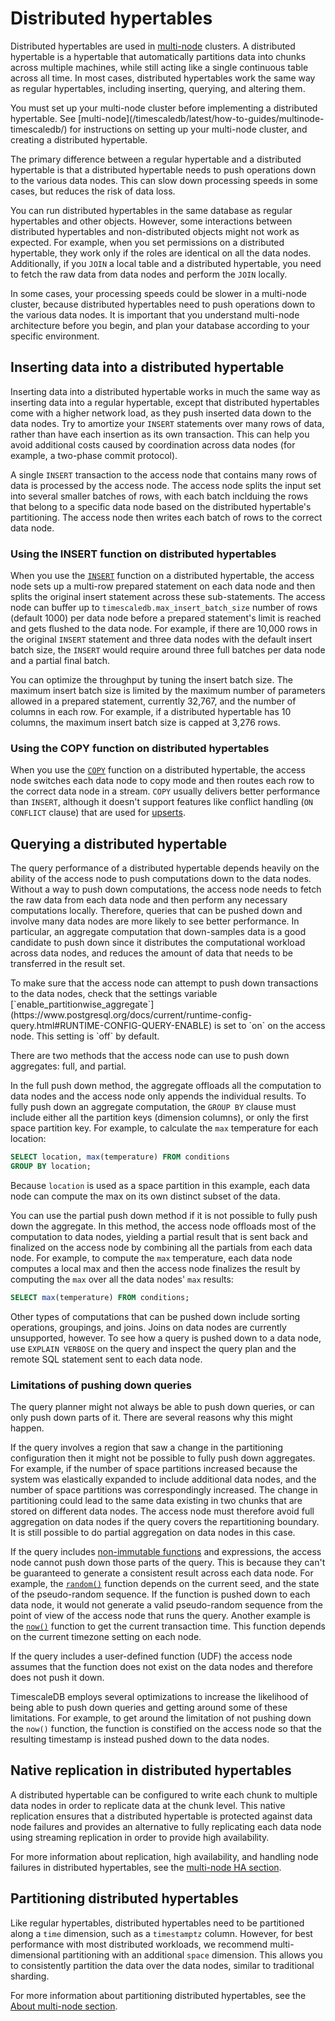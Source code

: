 # Distributed hypertables
Distributed hypertables are used in [multi-node][multi-node] clusters. A
distributed hypertable is a hypertable that automatically partitions data into
chunks across multiple machines, while still acting like a single continuous table
across all time. In most cases, distributed hypertables work the same way as
regular hypertables, including inserting, querying, and altering them.

<highlight type="important">
You must set up your multi-node cluster before implementing a distributed
hypertable. See [multi-node](/timescaledb/latest/how-to-guides/multinode-timescaledb/) for
instructions on setting up your multi-node cluster, and creating a distributed
hypertable.
</highlight>

The primary difference between a regular hypertable and a distributed hypertable
is that a distributed hypertable needs to push operations down to the various
data nodes. This can slow down processing speeds in some cases, but reduces the
risk of data loss.

You can run distributed hypertables in the same database as regular hypertables
and other objects. However, some interactions between distributed hypertables
and non-distributed objects might not work as expected. For example, when you
set permissions on a distributed hypertable, they work only if the roles are
identical on all the data nodes. Additionally, if you `JOIN` a local table and a
distributed hypertable, you need to fetch the raw data from data nodes and
perform the `JOIN` locally.

<highlight type="important">
In some cases, your processing speeds could be slower in a multi-node cluster,
because distributed hypertables need to push operations down to the various data
nodes. It is important that you understand multi-node architecture before you
begin, and plan your database according to your specific environment.
</highlight>

## Inserting data into a distributed hypertable
Inserting data into a distributed hypertable works in much the same way as
inserting data into a regular hypertable, except that distributed hypertables
come with a higher network load, as they push inserted data down to the data
nodes. Try to amortize your `INSERT` statements over many rows of data, rather
than have each insertion as its own transaction. This can help you avoid
additional costs caused by coordination across data nodes (for example, a
two-phase commit protocol).

A single `INSERT` transaction to the access node that contains many rows of data
is processed by the access node. The access node splits the input set into
several smaller batches of rows, with each batch inclduing the rows that belong
to a specific data node based on the distributed hypertable's partitioning. The
access node then writes each batch of rows to the correct data node.

### Using the INSERT function on distributed hypertables
When you use the [`INSERT`][insert] function on a distributed hypertable, the
access node sets up a multi-row prepared statement on each data node and then
splits the original insert statement across these sub-statements. The access
node can buffer up to `timescaledb.max_insert_batch_size` number of rows
(default 1000) per data node before a prepared statement's limit is reached and
gets flushed to the data node. For example, if there are 10,000 rows in the
original `INSERT` statement and three data nodes with the default insert batch
size, the `INSERT` would require around three full batches per data node and a
partial final batch.

You can optimize the throughput by tuning the insert batch size. The maximum
insert batch size is limited by the maximum number of parameters allowed in a
prepared statement, currently 32,767, and the number of columns in each row. For
example, if a distributed hypertable has 10 columns, the maximum insert batch
size is capped at 3,276 rows.

### Using the COPY function on distributed hypertables
When you use the [`COPY`][copy] function on a distributed hypertable, the access
node switches each data node to copy mode and then routes each row to the
correct data node in a stream. `COPY` usually delivers better performance than
`INSERT`, although it doesn't support features like conflict handling (`ON
CONFLICT` clause) that are used for [upserts][upserts].

## Querying a distributed hypertable
The query performance of a distributed hypertable depends heavily on the ability
of the access node to push computations down to the data nodes. Without a way to
push down computations, the access node needs to fetch the raw data from each
data node and then perform any necessary computations locally. Therefore,
queries that can be pushed down and involve many data nodes are more likely to
see better performance. In particular, an aggregate computation that
down-samples data is a good candidate to push down since it distributes the
computational workload across data nodes, and reduces the amount of data that
needs to be transferred in the result set.

<highlight type="important">
To make sure that the access node can attempt to push down transactions to the
data nodes, check that the settings variable
[`enable_partitionwise_aggregate`](https://www.postgresql.org/docs/current/runtime-config-query.html#RUNTIME-CONFIG-QUERY-ENABLE)
is set to `on` on the access node. This setting is `off` by default.
</highlight>

There are two methods that the access node can use to push down aggregates:
full, and partial.

In the full push down method, the aggregate offloads all the computation to data
nodes and the access node only appends the individual results. To fully push
down an aggregate computation, the `GROUP BY` clause must include either all the
partition keys (dimension columns), or only the first space partition key. For
example, to calculate the `max` temperature for each location:
```sql
SELECT location, max(temperature) FROM conditions
GROUP BY location;
```

Because `location` is used as a space partition in this example, each data node
can compute the max on its own distinct subset of the data.

You can use the partial push down method if it is not possible to fully push
down the aggregate. In this method, the access node offloads most of the
computation to data nodes, yielding a partial result that is sent back and
finalized on the access node by combining all the partials from each data node.
For example, to compute the `max` temperature, each data node computes a local
max and then the access node finalizes the result by computing the `max` over
all the data nodes' `max` results:
```sql
SELECT max(temperature) FROM conditions;
```

Other types of computations that can be pushed down include sorting operations,
groupings, and joins. Joins on data nodes are currently unsupported, however. To
see how a query is pushed down to a data node, use `EXPLAIN VERBOSE` on the
query and inspect the query plan and the remote SQL statement sent to each data
node.

### Limitations of pushing down queries
The query planner might not always be able to push down queries, or can only push down parts of it. There are several reasons why this might happen.

If the query involves a region that saw a change in the partitioning
configuration then it might not be possible to fully push down aggregates. For
example, if the number of space partitions increased because the system was
elastically expanded to include additional data nodes, and the number of space
partitions was correspondingly increased. The change in partitioning could lead
to the same data existing in two chunks that are stored on different data
nodes. The access node must therefore avoid full aggregation on data nodes if
the query covers the repartitioning boundary. It is still possible to do
partial aggregation on data nodes in this case.

If the query includes [non-immutable functions][volatility] and expressions,
the access node cannot push down those parts of the query. This is because they
can't be guaranteed to generate a consistent result across each data node. For
example, the [`random()`][random-func] function depends on the current seed,
and the state of the pseudo-random sequence. If the function is pushed down to
each data node, it would not generate a valid pseudo-random sequence from the
point of view of the access node that runs the query. Another example is
the [`now()`][current_time] function to get the current transaction time. This
function depends on the current timezone setting on each node.

If the query includes a user-defined function (UDF) the access node assumes
that the function does not exist on the data nodes and therefore does not push
it down.

TimescaleDB employs several optimizations to increase the likelihood of being
able to push down queries and getting around some of these limitations. For
example, to get around the limitation of not pushing down the `now()` function,
the function is constified on the access node so that the resulting timestamp is
instead pushed down to the data nodes.

## Native replication in distributed hypertables
A distributed hypertable can be configured to write each chunk to multiple
data nodes in order to replicate data at the chunk level. This native
replication ensures that a distributed hypertable is protected against data
node failures and provides an alternative to fully replicating each data node
using streaming replication in order to provide high availability.

For more information about replication, high availability, and handling node
failures in distributed hypertables, see the
[multi-node HA section][multi-node-ha].

## Partitioning distributed hypertables
Like regular hypertables, distributed hypertables need to be partitioned along a
`time` dimension, such as a `timestamptz` column. However, for best performance
with most distributed workloads, we recommend multi-dimensional partitioning
with an additional `space` dimension. This allows you to consistently partition
the data over the data nodes, similar to traditional sharding.

For more information about partitioning distributed hypertables, see the
[About multi-node section][about-multinode].


[multi-node]: /how-to-guides/multinode-timescaledb/
[multi-node-ha]: /how-to-guides/multinode-timescaledb/multinode-ha/
[volatility]: https://www.postgresql.org/docs/current/xfunc-volatility.html
[current_time]: https://www.postgresql.org/docs/current/functions-datetime.html#FUNCTIONS-DATETIME-CURRENT
[random-func]: https://www.postgresql.org/docs/current/functions-math.html#FUNCTIONS-MATH-RANDOM-TABLE
[upserts]: /how-to-guides/write-data/upsert/
[insert]: https://www.postgresql.org/docs/current/sql-insert.html
[copy]: https://www.postgresql.org/docs/current/sql-copy.html
[about-multinode]: /how-to-guides/multinode-timescaledb/about-multinode/
